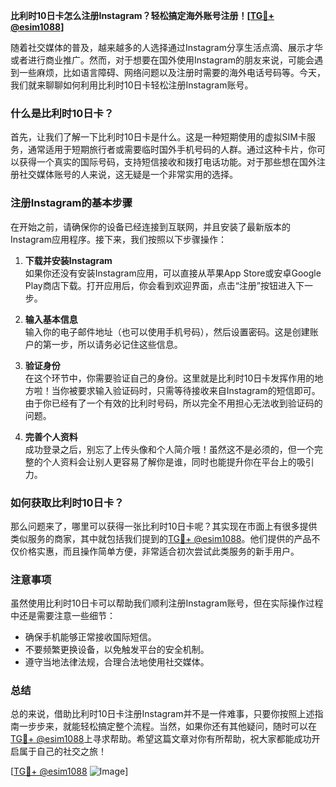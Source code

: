 **比利时10日卡怎么注册Instagram？轻松搞定海外账号注册！[[TG💪+ @esim1088](https://t.me/s/esim1088)]**

随着社交媒体的普及，越来越多的人选择通过Instagram分享生活点滴、展示才华或者进行商业推广。然而，对于想要在国外使用Instagram的朋友来说，可能会遇到一些麻烦，比如语言障碍、网络问题以及注册时需要的海外电话号码等。今天，我们就来聊聊如何利用比利时10日卡轻松注册Instagram账号。

### 什么是比利时10日卡？

首先，让我们了解一下比利时10日卡是什么。这是一种短期使用的虚拟SIM卡服务，通常适用于短期旅行者或需要临时国外手机号码的人群。通过这种卡片，你可以获得一个真实的国际号码，支持短信接收和拨打电话功能。对于那些想在国外注册社交媒体账号的人来说，这无疑是一个非常实用的选择。

### 注册Instagram的基本步骤

在开始之前，请确保你的设备已经连接到互联网，并且安装了最新版本的Instagram应用程序。接下来，我们按照以下步骤操作：

1. **下载并安装Instagram**  
   如果你还没有安装Instagram应用，可以直接从苹果App Store或安卓Google Play商店下载。打开应用后，你会看到欢迎界面，点击“注册”按钮进入下一步。

2. **输入基本信息**  
   输入你的电子邮件地址（也可以使用手机号码），然后设置密码。这是创建账户的第一步，所以请务必记住这些信息。

3. **验证身份**  
   在这个环节中，你需要验证自己的身份。这里就是比利时10日卡发挥作用的地方啦！当你被要求输入验证码时，只需等待接收来自Instagram的短信即可。由于你已经有了一个有效的比利时号码，所以完全不用担心无法收到验证码的问题。

4. **完善个人资料**  
   成功登录之后，别忘了上传头像和个人简介哦！虽然这不是必须的，但一个完整的个人资料会让别人更容易了解你是谁，同时也能提升你在平台上的吸引力。

### 如何获取比利时10日卡？

那么问题来了，哪里可以获得一张比利时10日卡呢？其实现在市面上有很多提供类似服务的商家，其中就包括我们提到的[TG💪+ @esim1088](https://t.me/s/esim1088)。他们提供的产品不仅价格实惠，而且操作简单方便，非常适合初次尝试此类服务的新手用户。

### 注意事项

虽然使用比利时10日卡可以帮助我们顺利注册Instagram账号，但在实际操作过程中还是需要注意一些细节：

- 确保手机能够正常接收国际短信。
- 不要频繁更换设备，以免触发平台的安全机制。
- 遵守当地法律法规，合理合法地使用社交媒体。

### 总结

总的来说，借助比利时10日卡注册Instagram并不是一件难事，只要你按照上述指南一步步来，就能轻松搞定整个流程。当然，如果你还有其他疑问，随时可以在[TG💪+ @esim1088](https://t.me/s/esim1088)上寻求帮助。希望这篇文章对你有所帮助，祝大家都能成功开启属于自己的社交之旅！

[[TG💪+ @esim1088](https://t.me/s/esim1088) ![Image](https://i.postimg.cc/4NQfJmqS/Snipaste-2025-05-13-00-14-12.png)]